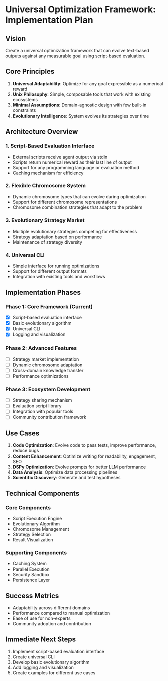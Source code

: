 # Universal Optimization Framework: Implementation Plan

## Vision
Create a universal optimization framework that can evolve text-based outputs against any measurable goal using script-based evaluation.

## Core Principles
1. **Universal Adaptability**: Optimize for any goal expressible as a numerical reward
2. **Unix Philosophy**: Simple, composable tools that work with existing ecosystems
3. **Minimal Assumptions**: Domain-agnostic design with few built-in constraints
4. **Evolutionary Intelligence**: System evolves its strategies over time

## Architecture Overview

### 1. Script-Based Evaluation Interface
- External scripts receive agent output via stdin
- Scripts return numerical reward as their last line of output
- Support for any programming language or evaluation method
- Caching mechanism for efficiency

### 2. Flexible Chromosome System
- Dynamic chromosome types that can evolve during optimization
- Support for different chromosome representations
- Chromosome combination strategies that adapt to the problem

### 3. Evolutionary Strategy Market
- Multiple evolutionary strategies competing for effectiveness
- Strategy adaptation based on performance
- Maintenance of strategy diversity

### 4. Universal CLI
- Simple interface for running optimizations
- Support for different output formats
- Integration with existing tools and workflows

## Implementation Phases

### Phase 1: Core Framework (Current)
- [x] Script-based evaluation interface
- [x] Basic evolutionary algorithm
- [x] Universal CLI
- [x] Logging and visualization

### Phase 2: Advanced Features
- [ ] Strategy market implementation
- [ ] Dynamic chromosome adaptation
- [ ] Cross-domain knowledge transfer
- [ ] Performance optimizations

### Phase 3: Ecosystem Development
- [ ] Strategy sharing mechanism
- [ ] Evaluation script library
- [ ] Integration with popular tools
- [ ] Community contribution framework

## Use Cases
1. **Code Optimization**: Evolve code to pass tests, improve performance, reduce bugs
2. **Content Enhancement**: Optimize writing for readability, engagement, SEO
3. **DSPy Optimization**: Evolve prompts for better LLM performance
4. **Data Analysis**: Optimize data processing pipelines
5. **Scientific Discovery**: Generate and test hypotheses

## Technical Components

### Core Components
- Script Execution Engine
- Evolutionary Algorithm
- Chromosome Management
- Strategy Selection
- Result Visualization

### Supporting Components
- Caching System
- Parallel Execution
- Security Sandbox
- Persistence Layer

## Success Metrics
- Adaptability across different domains
- Performance compared to manual optimization
- Ease of use for non-experts
- Community adoption and contribution

## Immediate Next Steps
1. Implement script-based evaluation interface
2. Create universal CLI
3. Develop basic evolutionary algorithm
4. Add logging and visualization
5. Create examples for different use cases
